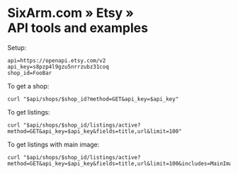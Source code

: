 # SixArm.com » Etsy » <br> API tools and examples

Setup:

    api=https://openapi.etsy.com/v2
    api_key=s8pzp4l9gzu5nrrzubz31coq
    shop_id=FooBar

To get a shop:

    curl "$api/shops/$shop_id?method=GET&api_key=$api_key"

To get listings:

    curl "$api/shops/$shop_id/listings/active?method=GET&api_key=$api_key&fields=title,url&limit=100"

To get listings with main image:

    curl "$api/shops/$shop_id/listings/active?method=GET&api_key=$api_key&fields=title,url&limit=100&includes=MainImage"
